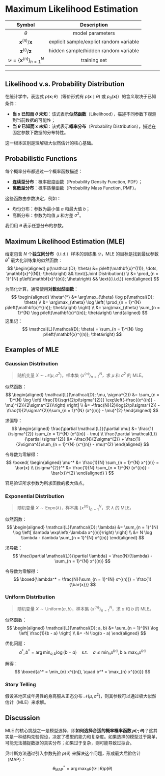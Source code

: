 # Maximum Likelihood Estimation

|                           Symbol                            |               Description               |
| :---------------------------------------------------------: | :-------------------------------------: |
|                          $\theta$                           |            model parameters             |
|                $\mathbf{x}^{(n)}/\mathbf{x}$                | explicit sample/explict random variable |
|                $\mathbf{z}^{(i)}/\mathbf{z}$                |  hidden sample/hidden random variable   |
| $\mathcal{D} = \left\{\mathbf{x}^{(n)}\right\}_{n = 1}^{N}$ |              training set               |

---

## Likelihood v.s. Probability Distribution

在统计学中，表达式 $p(\mathbf{x}; \theta)$（等价形式有 $p(\mathbf{x} \mid \theta)$ 或 $p_{\theta}(\mathbf{x})$）的含义取决于已知条件：

- **当 $\mathbf{x}$ 已知而 $\theta$ 未知**：该式表示**似然函数**（Likelihood），描述不同参数下观测到当前数据的可能性；
- **当 $\theta$ 已知而 $\mathbf{x}$ 未知**：该式表示**概率分布**（Probability Distribution），描述在固定参数下数据的分布特性。

这一根本区别是理解极大似然估计的核心基础。

## Probabilistic Functions

每个概率分布都通过一个概率函数描述：
- **连续型分布**：概率密度函数（Probability Density Function, PDF）；
- **离散型分布**：概率质量函数（Probability Mass Function, PMF）。

这些函数由参数决定，例如：
- 均匀分布：参数为最小值 $a$ 和最大值 $b$；
- 高斯分布：参数为均值 $\mu$ 和方差 $\sigma^{2}$。

我们用 $\theta$ 表示任意分布的参数。

## Maximum Likelihood Estimation (MLE)

给定包含 $N$ 个**独立同分布**（i.i.d.）样本的训练集 $\mathcal{D}$，MLE 的目标是找到最优参数 $\theta^{*}$ 最大化训练集的似然函数：
$$
\begin{aligned}
p(\mathcal{D}; \theta) &=  p\left(\mathbf{x}^{(1)}, \dots, \mathbf{x}^{(N)}; \theta\right) && \text{(Joint Distribution)} \\
&= \prod_{n = 1}^{N} p\left(\mathbf{x}^{(n)}; \theta\right) && \text{(i.i.d.)}
\end{aligned}
$$

为简化计算，通常使用**对数似然函数**：
$$
\begin{aligned}
\theta^{*} &= \arg\max_{\theta} \log p(\mathcal{D}; \theta) \\
&= \arg\max_{\theta} \log \left( \prod_{n = 1}^{N} p\left(\mathbf{x}^{(n)}; \theta\right) \right) \\
&= \arg\max_{\theta} \sum_{n = 1}^{N} \log p\left(\mathbf{x}^{(n)}; \theta\right)
\end{aligned}
$$
这里记：
$$
\mathcal{L}(\mathcal{D}; \theta) = \sum_{n = 1}^{N} \log p\left(\mathbf{x}^{(n)}; \theta\right)
$$

## Examples of MLE

### Gaussian Distribution

> 随机变量 $X \sim \mathcal{N}(\mu, \sigma^{2})$，样本集 $\left\{x^{(n)}\right\}_{n = 1}^{N}$，求 $\mu$ 和 $\sigma^{2}$ 的 MLE。

似然函数：
$$
\begin{aligned}
\mathcal{L}(\mathcal{D}; \mu, \sigma^{2}) &= \sum_{n = 1}^{N} \log \left[ \frac{1}{\sqrt{2\pi\sigma^{2}}} \exp\left(-\frac{(x^{(n)} - \mu)^{2}}{2\sigma^{2}}\right) \right] \\
&= -\frac{N}{2}\log(2\pi\sigma^{2}) - \frac{1}{2\sigma^{2}}\sum_{n = 1}^{N} (x^{(n)} - \mu)^{2}
\end{aligned}
$$

求偏导：
$$
\begin{aligned}
\frac{\partial \mathcal{L}}{\partial \mu} &= \frac{1}{\sigma^{2}} \sum_{n = 1}^{N} (x^{(n)} - \mu) \\
\frac{\partial \mathcal{L}}{\partial \sigma^{2}} &= -\frac{N}{2\sigma^{2}} + \frac{1}{2\sigma^4}\sum_{n = 1}^{N} (x^{(n)} - \mu)^{2}
\end{aligned}
$$

令导数为零解得：
$$
\boxed{
\begin{aligned}
\mu^* &= \frac{1}{N} \sum_{n = 1}^{N} x^{(n)} = \bar{x} \\
{\sigma^{2}}^* &= \frac{1}{N} \sum_{n = 1}^{N} (x^{(n)} - \bar{x})^{2}
\end{aligned}
}
$$

容易验证所求参数为所求函数的极大值点。

### Exponential Distribution

> 随机变量 $X \sim \mathrm{Expo}(\lambda)$，样本集 $\left\{x^{(n)}\right\}_{n = 1}^{N}$，求 $\lambda$ 的 MLE。

似然函数：
$$
\begin{aligned}
\mathcal{L}(\mathcal{D}; \lambda) &= \sum_{n = 1}^{N} \log \left[ \lambda \exp\left(-\lambda x^{(n)}\right) \right] \\
&= N \log \lambda - \lambda \sum_{n = 1}^{N} x^{(n)}
\end{aligned}
$$

求导数：
$$
\frac{\partial \mathcal{L}}{\partial \lambda} = \frac{N}{\lambda} - \sum_{n = 1}^{N} x^{(n)}
$$

令导数为零解得：
$$
\boxed{\lambda^* = \frac{N}{\sum_{n = 1}^{N} x^{(n)}} = \frac{1}{\bar{x}}}
$$

### Uniform Distribution

> 随机变量 $X \sim \mathrm{Uniform}(a, b)$，样本集 $\left\{x^{(n)}\right\}_{n = 1}^{N}$，求 $a$ 和 $b$ 的 MLE。

似然函数：
$$
\begin{aligned}
\mathcal{L}(\mathcal{D}; a, b) &= \sum_{n = 1}^{N} \log \left[ \frac{1}{b - a} \right] \\
&= -N \log(b - a)
\end{aligned}
$$

优化问题：
$$
a^*, b^* = \arg\min_{a,b} \log(b - a) \quad \text{s.t.} \quad a \leq \min_{n} x^{(n)},  b \geq \max_{n} x^{(n)}
$$

解得：
$$
\boxed{a^* = \min_{n} x^{(n)}, \quad b^* = \max_{n} x^{(n)}}
$$

### Story Telling

假设某地区成年男性的身高服从正态分布 $\mathcal{N}(\mu, \sigma^{2})$，则其参数可以通过极大似然估计（MLE）来求解。

## Discussion

MLE 的核心挑战之一是模型选择，即**如何选择合适的概率概率函数 $p(\cdot; \theta)$**？这其实是一种结构先验假设，决定了模型的能力和复杂度。如果选择的模型过于简单，可能无法捕捉数据的真实分布；如果过于复杂，则可能导致过拟合。

贝叶斯方法通过引入参数先验 $p(\theta)$ 来解决这个问题，形成最大后验估计（MAP）：
$$
\theta^{*}_{\text{MAP}} = \arg\max_{\theta} p(\mathcal{D} \mid \theta)p(\theta)
$$
